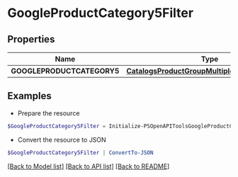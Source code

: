 # GoogleProductCategory5Filter
## Properties

Name | Type | Description | Notes
------------ | ------------- | ------------- | -------------
**GOOGLEPRODUCTCATEGORY5** | [**CatalogsProductGroupMultipleStringListCriteria**](.md) |  | 

## Examples

- Prepare the resource
```powershell
$GoogleProductCategory5Filter = Initialize-PSOpenAPIToolsGoogleProductCategory5Filter  -GOOGLEPRODUCTCATEGORY5 null
```

- Convert the resource to JSON
```powershell
$GoogleProductCategory5Filter | ConvertTo-JSON
```

[[Back to Model list]](../README.md#documentation-for-models) [[Back to API list]](../README.md#documentation-for-api-endpoints) [[Back to README]](../README.md)

